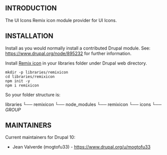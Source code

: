 ## INTRODUCTION

The UI Icons Remix icon module provider for UI Icons.

## INSTALLATION

Install as you would normally install a contributed Drupal module.
See: https://www.drupal.org/node/895232 for further information.

Install [Remix icon](https://remixicon.com/download) in your libraries folder under Drupal web directory.

```shell
mkdir -p libraries/remixicon
cd libraries/remixicon
npm init -y
npm i remixicon
```

So your folder structure is:

libraries
  └── remixicon
      └── node_modules
          └── remixicon
            └── icons
              └── _GROUP_

## MAINTAINERS

Current maintainers for Drupal 10:

- Jean Valverde (mogtofu33) - https://www.drupal.org/u/mogtofu33
